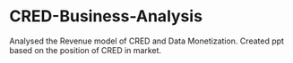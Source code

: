 # CRED-Business-Analysis
Analysed the Revenue model of CRED and Data Monetization. Created ppt based on the position of CRED in market.
